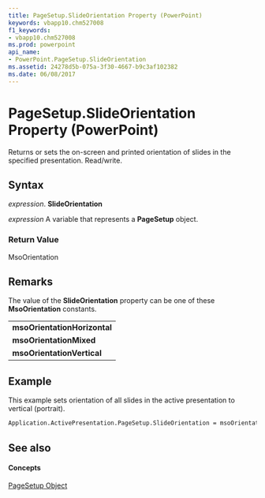 ```yaml
---
title: PageSetup.SlideOrientation Property (PowerPoint)
keywords: vbapp10.chm527008
f1_keywords:
- vbapp10.chm527008
ms.prod: powerpoint
api_name:
- PowerPoint.PageSetup.SlideOrientation
ms.assetid: 24278d5b-075a-3f30-4667-b9c3af102382
ms.date: 06/08/2017
---
```



# PageSetup.SlideOrientation Property (PowerPoint)

Returns or sets the on-screen and printed orientation of slides in the specified presentation. Read/write.


## Syntax

 _expression_. **SlideOrientation**

 _expression_ A variable that represents a **PageSetup** object.


### Return Value

MsoOrientation


## Remarks

The value of the **SlideOrientation** property can be one of these **MsoOrientation** constants.


||
|:-----|
|**msoOrientationHorizontal**|
|**msoOrientationMixed**|
|**msoOrientationVertical**|

## Example

This example sets orientation of all slides in the active presentation to vertical (portrait).


```vb
Application.ActivePresentation.PageSetup.SlideOrientation = msoOrientationVertical
```


## See also


#### Concepts


[PageSetup Object](pagesetup-object-powerpoint.md)

